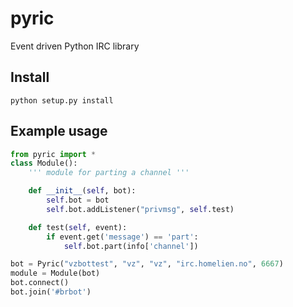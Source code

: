 pyric
=====

Event driven Python IRC library

Install
-------
```python setup.py install```

Example usage
-------------
```python
from pyric import *
class Module():
    ''' module for parting a channel '''

    def __init__(self, bot):
        self.bot = bot
        self.bot.addListener("privmsg", self.test)

    def test(self, event):
        if event.get('message') == 'part':
            self.bot.part(info['channel'])

bot = Pyric("vzbottest", "vz", "vz", "irc.homelien.no", 6667)
module = Module(bot)
bot.connect()
bot.join('#brbot')
```
